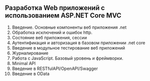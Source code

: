 ## Разработка Web приложений с использованием ASP.NET Core MVC

1.	Введение. Основные компоненты веб приложения .net
2. Обработка исключений и ошибок http.
3.	Состояние веб приложения, сессии
4. Аутентификация и авторизация в базовом приложении .net core
5. Введение в модульное тестирование веб приложений
6. Журналирование
7. Работа с JavaScript. Базовый уровень и фреймворки.
8. Minimal API
9. Введение в RESTfulAPI/OpenAPI/Swagger
10. Введение в OData
